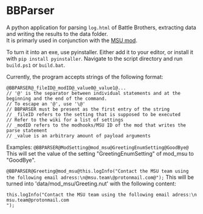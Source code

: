 # BBParser
A python application for parsing `log.html` of Battle Brothers, extracting data and writing the results to the data folder.\
It is primarly used in conjunction with the [MSU mod](https://github.com/MSUTeam/mod_MSU/wiki/Persistent-Data).

To turn it into an exe, use pyinstaller. Either add it to your editor, or install it with `pip install pyinstaller`. Navigate to the script directory and run 
`build.ps1` or `build.bat`.

Currently, the program accepts strings of the following format:
```squirrel
@BBPARSER@_fileID@_modID@_value0@_value1@...
// '@' is the separator between individual statements and at the beginning and the end of the command.
// To escape an '@', use '\@'
// BBPARSER must be present as the first entry of the string
// _fileID refers to the setting that is supposed to be executed
// Refer to the wiki for a list of settings
// _modID refers to the modhooks/MSU ID of the mod that writes the parse statement
// _value is an arbitrary amount of payload arguments
```
Examples:
`@BBPARSER@ModSetting@mod_msu@GreetingEnumSetting@GoodBye@`
This will set the value of the setting "GreetingEnumSetting" of mod_msu to "GoodBye".


`@BBPARSER@Greeting@mod_msu@this.logInfo("Contact the MSU team using the following email adress:\n@msu.team\@protonmail.com@");`
This will be turned into 'data/mod_msu/Greeting.nut' with the following content:
```squirrel
this.logInfo("Contact the MSU team using the following email adress:\n
msu.team@protonmail.com
");
```